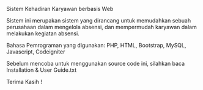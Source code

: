 Sistem Kehadiran Karyawan berbasis Web

Sistem ini merupakan sistem yang dirancang untuk memudahkan sebuah perusahaan dalam mengelola absensi, dan mempermudah karyawan dalam melakukan kegiatan absensi.

Bahasa Pemrograman yang digunakan:
PHP, HTML, Bootstrap, MySQL, Javascript, Codeigniter

Sebelum mencoba untuk menggunakan source code ini, silahkan baca Installation & User Guide.txt

Terima Kasih !
